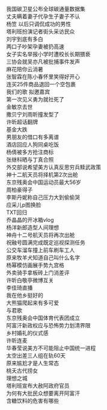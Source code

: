我国碳卫星公布全球碳通量数据集  
丈夫瞒着妻子代孕生子妻子不认  
杨笠 以后只调侃成功的男性  
塔利班扮演记者街头采访民众  
刘宇到底有多白  
两口子吵架孕妻被扔高速  
女子实名举报小学时遭校长长期猥亵  
三协会就吴亦凡被批捕事件发声  
麻花陪你云消暑  
张智霖在陈小春怀里笑得好开心  
连买25件商品退回一个空包裹  
我们的歌 拟邀嘉宾  
第一次见义勇为就社死了  
金敏京去世  
撒贝宁刘雨昕撞发型了  
许昕超话翻牌  
基金大跌  
男朋友的借口有多离谱  
酒店回应人狗同桌吃饭  
杨倩被多方抢注商标  
张继科晒与丁真合照  
外交部说希望美方认真反思穷兵黩武政策  
神十二航天员将择机第2次出舱  
东京残奥会中国运动员最大56岁  
周柏豪得子  
李斯丹妮称自己压力大到偷偷哭  
应采儿p图换脸  
TXT回归  
乔晶晶的开冰箱vlog  
杨洋新郎造型人间理想  
神舟十二号航天员将再次出舱  
祝融号圆满完成既定巡视探测任务  
公交车溜车撞上前车刷车工人  
原来牧羊犬知道自己叫什么名字  
杨幂模仿画展手势九宫格  
外卖骑手拿板砖上门消差评  
许昕白敬亭微博互关  
李佳琦直播  
我在他乡挺好的  
大熊猫爬起来有多可爱  
与君歌  
东京残奥会中国体育代表团成立  
阿富汗新政权应与恐怖势力划清界限  
乡村婚礼的仪式感  
许昕连麦  
华春莹说美方不可能阻止中国统一进程  
太空出差三人组在轨60天  
原来尴尬才是人生常态  
桃夭古代捞女  
理想之城  
塔利班宣布大赦阿政府官员  
为何有大批民众想要离开阿富汗  
含糖饮料的危害有哪些  
